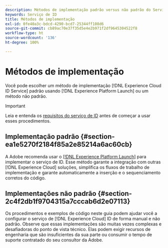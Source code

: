 ```yaml
---
description: Métodos de implementação padrão versus não padrão do Serviço de identidade da Experience Cloud.
keywords: Serviço de ID
title: Métodos de implementação
exl-id: 0fe40a3c-bdcd-4290-bcd7-25344ff108d6
source-git-commit: cb89ac70e37f35d5e4e2b971f2df9645304522f8
workflow-type: ht
source-wordcount: '136'
ht-degree: 100%

---
```


# Métodos de implementação

Você pode escolher um método de implementação [!DNL Experience Cloud ID Service] padrão usando [!DNL Experience Platform Launch] ou um método não padrão.

>[!IMPORTANT]
>
>Leia e entenda os [requisitos do serviço de ID](../reference/requirements.md) antes de começar a usar esses procedimentos.

## Implementação padrão {#section-ea1e5270f2184f85a2e85214a6ac60cb}

A Adobe recomenda usar o [[!DNL Experience Platform Launch]](https://experienceleague.adobe.com/docs/launch/using/implement/solutions/idservice-save.html?lang=pt-BR) para implementar o serviço de ID. Esse método garante a integração com outras [!DNL Experience Cloud] soluções, simplifica os fluxos de trabalho de implementação e garante automaticamente a inserção e o sequenciamento corretos do código.

## Implementações não padrão {#section-2c4f2db1f9704315a7cccab6d2e07113}

Os procedimentos e exemplos de código neste guia podem ajudar você a configurar o serviço de [!DNL Experience Cloud] ID de forma manual e não padrão. Observe que essas implementações são muitas vezes complexas e desafiadoras do ponto de vista técnico. Elas podem exigir recursos de engenharia que são insuficientes da sua parte ou consumir o tempo de suporte contratado do seu consultor da Adobe.
